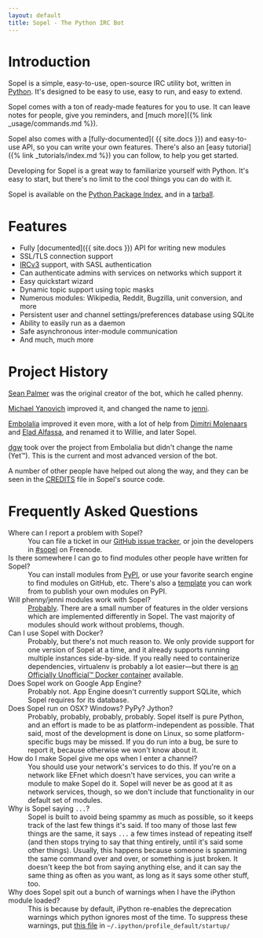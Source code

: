```yaml
---
layout: default
title: Sopel - The Python IRC Bot
---
```


# Introduction

<span class="Sopel">Sopel</span> is a simple, easy-to-use, open-source IRC
utility bot, written in [Python](https://www.python.org/). It's designed to be
easy to use, easy to run, and easy to extend.

<span class="Sopel">Sopel</span> comes with a ton of ready-made features for
you to use. It can leave notes for people, give you reminders, and
[much more]({% link _usage/commands.md %}).

<span class="Sopel">Sopel</span> also comes with a [fully-documented](
{{ site.docs }}) and easy-to-use API, so you can write your own features.
There's also an [easy tutorial]({% link _tutorials/index.md %}) you can follow,
to help you get started.

Developing for <span class="Sopel">Sopel</span> is a great way to familiarize
yourself with Python. It's easy to start, but there's no limit to the cool
things you can do with it.

<span class="Sopel">Sopel</span> is available on the
[Python Package Index](https://pypi.org/project/sopel/), and in a
[tarball](https://github.com/sopel-irc/sopel/releases/latest).

# Features

* Fully [documented]({{ site.docs }}) API for writing new modules
* SSL/TLS connection support
* [IRCv3](https://ircv3.net/) support, with SASL authentication
* Can authenticate admins with services on networks which support it
* Easy quickstart wizard
* Dynamic topic support using topic masks
* Numerous modules: Wikipedia, Reddit, Bugzilla, unit conversion, and more
* Persistent user and channel settings/preferences database using SQLite
* Ability to easily run as a daemon
* Safe asynchronous inter-module communication
* And much, much more

# Project History

[Sean Palmer](http://inamidst.com/) was the original creator of the bot, which
he called phenny.

[Michael Yanovich](https://yanovich.net/) improved it, and changed the name to
[jenni](https://github.com/myano/jenni).

[Embolalia](https://embolalia.com/) improved it even more, with a lot of
help from [Dimitri Molenaars](http://tyrope.nl/) and
[Elad Alfassa](https://eladalfassa.com/), and renamed it to Willie, and later
Sopel.

[dgw](https://technobabbl.es/) took over the project from Embolalia but didn't
change the name (Yet™). This is the current and most advanced version of the bot.

A number of other people have helped out along the way, and they can be seen in
the [CREDITS](https://github.com/sopel-irc/sopel/blob/master/CREDITS) file in
Sopel's source code.

# Frequently Asked Questions

<dl class="faq">
<dt>Where can I report a problem with Sopel?</dt>
<dd>You can file a ticket in our <a href="{{ site.repo }}/issues">GitHub issue
tracker</a>, or join the developers in <a href="irc://irc.freenode.net/#sopel">
#sopel</a> on Freenode.</dd>

<dt>Is there somewhere I can go to find modules other people have written for
Sopel?</dt>
<dd>You can install modules from <a href="https://pypi.org/search/?q=%22sopel_modules%22">
PyPI</a>, or use your favorite search engine to find modules on GitHub, etc.
There's also a <a href="https://github.com/sopel-irc/cookiecutter-sopel">
template</a> you can work from to publish your own modules on PyPI.</dd>

<dt>Will phenny/jenni modules work with Sopel?</dt>
<dd><a href="{% link _appendices/phenny-compatibility.md %}">Probably</a>.
There are a small number of features in the older versions which are implemented
differently in Sopel. The vast majority of modules should work without problems,
though.</dd>

<dt>Can I use Sopel with Docker?</dt>
<dd>Probably, but there's not much reason to. We only provide support for one
version of Sopel at a time, and it already supports running multiple instances
side-by-side. If you really need to containerize dependencies, virtualenv is
probably a lot easier—but there is <a href="https://github.com/sopel-irc/docker-sopel">an
Officially Unofficial™ Docker container</a> available.</dd>

<dt>Does Sopel work on Google App Engine?</dt>
<dd>Probably not. App Engine doesn't currently support SQLite, which Sopel
requires for its database.</dd>

<dt>Does Sopel run on OSX? Windows? PyPy? Jython?</dt>
<dd>Probably, probably, probably, probably. Sopel itself is pure Python, and an
effort is made to be as platform-independent as possible. That said, most of
the development is done on Linux, so some platform-specific bugs may be missed.
If you do run into a bug, be sure to report it, because otherwise we won't know
about it.</dd>

<dt>How do I make Sopel give me ops when I enter a channel?</dt>
<dd>You should use your network's services to do this. If you're on a network
like EFnet which doesn't have services, you can write a module to make Sopel do
it. Sopel will never be as good at it as network services, though, so we don't
include that functionality in our default set of modules.</dd>

<dt>Why is Sopel saying <code>...</code>?</dt>
<dd>Sopel is built to avoid being spammy as much as possible, so it keeps track
of the last few things it's said. If too many of those last few things are the
same, it says <code>...</code> a few times instead of repeating itself (and
then stops trying to say that thing entirely, until it's said some other
things). Usually, this happens because someone is spamming the same command
over and over, or something is just broken. It doesn't keep the bot from saying
anything else, and it can say the same thing as often as you want, as long as
it says some other stuff, too.</dd>

<dt>Why does Sopel spit out a bunch of warnings when I have the iPython module
loaded?</dt>
<dd>This is because by default, iPython re-enables the deprecation warnings
which python ignores most of the time. To suppress these warnings, put
<a href="https://github.com/sopel-irc/sopel/blob/5f60756e1a975a1a978c322949d8ba9b4a2b4d71/contrib/suppress-warnings.py">this
file</a> in <code>~/.ipython/profile_default/startup/</code></dd>
</dl>
